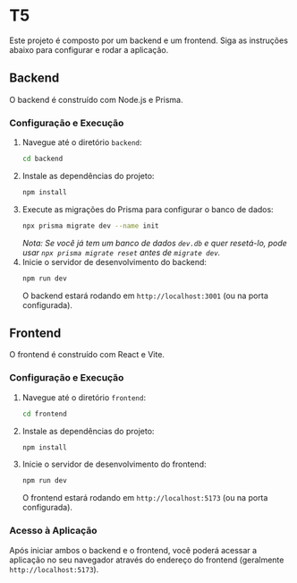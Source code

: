 # T5

Este projeto é composto por um backend e um frontend. Siga as instruções abaixo para configurar e rodar a aplicação.

## Backend

O backend é construído com Node.js e Prisma.

### Configuração e Execução

1.  Navegue até o diretório `backend`:
    ```bash
    cd backend
    ```
2.  Instale as dependências do projeto:
    ```bash
    npm install
    ```
3.  Execute as migrações do Prisma para configurar o banco de dados:
    ```bash
    npx prisma migrate dev --name init
    ```
    *Nota: Se você já tem um banco de dados `dev.db` e quer resetá-lo, pode usar `npx prisma migrate reset` antes de `migrate dev`.*
4.  Inicie o servidor de desenvolvimento do backend:
    ```bash
    npm run dev
    ```
    O backend estará rodando em `http://localhost:3001` (ou na porta configurada).

## Frontend

O frontend é construído com React e Vite.

### Configuração e Execução

1.  Navegue até o diretório `frontend`:
    ```bash
    cd frontend
    ```
2.  Instale as dependências do projeto:
    ```bash
    npm install
    ```
3.  Inicie o servidor de desenvolvimento do frontend:
    ```bash
    npm run dev
    ```
    O frontend estará rodando em `http://localhost:5173` (ou na porta configurada).

### Acesso à Aplicação

Após iniciar ambos o backend e o frontend, você poderá acessar a aplicação no seu navegador através do endereço do frontend (geralmente `http://localhost:5173`).